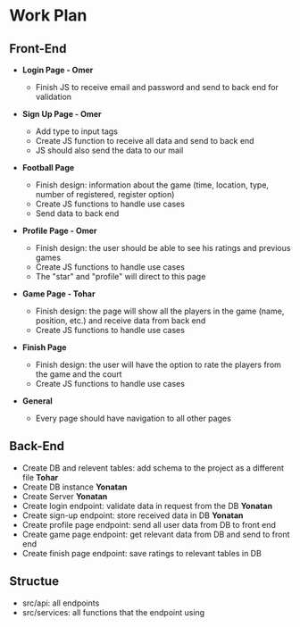 # Work Plan

## Front-End

- **Login Page - Omer**

  - Finish JS to receive email and password and send to back end for validation

- **Sign Up Page - Omer**

  - Add type to input tags
  - Create JS function to receive all data and send to back end
  - JS should also send the data to our mail

- **Football Page**

  - Finish design: information about the game (time, location, type, number of registered, register option)
  - Create JS functions to handle use cases
  - Send data to back end

- **Profile Page - Omer**

  - Finish design: the user should be able to see his ratings and previous games
  - Create JS functions to handle use cases
  - The "star" and "profile" will direct to this page

- **Game Page - Tohar**

  - Finish design: the page will show all the players in the game (name, position, etc.) and receive data from back end
  - Create JS functions to handle use cases

- **Finish Page**

  - Finish design: the user will have the option to rate the players from the game and the court
  - Create JS functions to handle use cases

- **General**
  - Every page should have navigation to all other pages

## Back-End

- Create DB and relevent tables: add schema to the project as a different file **Tohar**
- Create DB instance **Yonatan**
- Create Server **Yonatan**
- Create login endpoint: validate data in request from the DB **Yonatan**
- Create sign-up endpoint: store received data in DB **Yonatan**
- Create profile page endpoint: send all user data from DB to front end
- Create game page endpoint: get relevant data from DB and send to front end
- Create finish page endpoint: save ratings to relevant tables in DB

## Structue

- src/api: all endpoints
- src/services: all functions that the endpoint using
